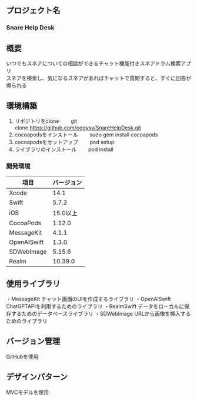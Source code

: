 ## プロジェクト名
### Snare Help Desk

## 概要
いつでもスネアについての相談ができるチャット機能付きスネアドラム検索アプリ<br>
スネアを検索し、気になるスネアがあればチャットで質問すると、すぐに回答が得られる<br>

## 環境構築
1. リポジトリをclone
　　git clone https://github.com/oggysy/SnareHelpDesk.git
1. cocoapodsをインストール
　　sudo gem install cocoapods
3. cocoapodsをセットアップ
　　pod setup
4. ライブラリのインストール
　　pod install

### 開発環境
| 項目 | バージョン |
| ---- | -------- |
| Xcode | 14.1 |
| Swift    | 5.7.2 |
| iOS    | 15.0以上 |
| CocoaPods    | 1.12.0 |
| MessageKit | 4.1.1 |
| OpenAISwift | 1.3.0 |
| SDWebImage | 5.15.6 |
| Realm | 10.39.0 |

## 使用ライブラリ
・MessageKit
チャット画面のUIを作成するライブラリ
・OpenAISwift
ChatGPTAPIを利用するためのライブラリ
・RealmSwift
データをローカルに保存するためのデータベースライブラリ
・SDWebImage
URLから画像を挿入するためのライブラリ
## バージョン管理
GitHubを使用
## デザインパターン
MVCモデルを使用
